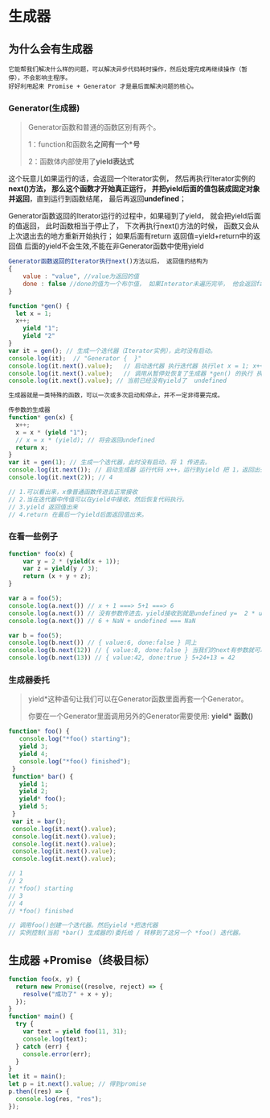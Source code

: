# 生成器

## 为什么会有生成器

```
它能帮我们解决什么样的问题，可以解决异步代码耗时操作，然后处理完成再继续操作（暂停），不会影响主程序。
好好利用起来 Promise + Generator 才是最后面解决问题的核心。
```

### Generator(生成器)

> Generator函数和普通的函数区别有两个。
>
>  1：function和函数名**之间有一个\*号**
>
>  2：函数体内部使用了**yield表达式**

这个玩意儿如果运行的话，会返回一个Iterator实例， 然后再执行Iterator实例的**next()**方法， 那么这个函数才开始真正运行， 并把yield后面的值**包装成固定对象并返回**，直到运行到函数结尾， 最后再返回**undefined**；  

Generator函数返回的Iterator运行的过程中，如果碰到了yield， 就会把yield后面的值返回， 此时函数相当于停止了， 下次再执行next()方法的时候， 函数又会从上次退出去的地方重新开始执行； 如果后面有return 返回值=yield+return中的返回值 后面的yield不会生效,不能在非Generator函数中使用yield 

```js
Generator函数返回的Iterator执行next()方法以后， 返回值的结构为 
{
    value : "value", //value为返回的值
    done : false //done的值为一个布尔值， 如果Interator未遍历完毕， 他会返回false， 否则返回true；
}

function *gen() {
  let x = 1;
  x++;
    yield "1";
    yield "2"
}
var it = gen(); // 生成一个迭代器（Iterator实例），此时没有启动。
console.log(it);  // "Generator {  }"
console.log(it.next().value);   // 启动迭代器 执行迭代器 执行let x = 1; x++ 将yield返回出来 1 ,运行到下一个yield暂停，it.next() 调用结束,此时 *gen() 仍在运行并且是活跃的，但处于暂停状态。
console.log(it.next().value);   // 调用从暂停处恢复了生成器 *gen() 的执行 执行迭代器 将yield返回出来 2 ，运行到下一个yield暂停，如果没有yield就迭代器运行结束。
console.log(it.next().value); // 当前已经没有yield了  undefined

生成器就是一类特殊的函数，可以一次或多次启动和停止，并不一定非得要完成。

传参数的生成器
function* gen(x) {
  x++;
  x = x * (yield "1");
  // x = x * (yield); // 将会返回undefined
  return x;
}
var it = gen(1); // 生成一个迭代器，此时没有启动，将 1 传进去。
console.log(it.next()); // 启动生成器 运行代码 x++，运行到yield 把 1，返回出去。
console.log(it.next(2)); // 4

// 1.可以看出来，x像普通函数传进去正常接收
// 2.当在迭代器中传值可以在yield中接收，然后恢复代码执行。
// 3.yield 返回值出来 
// 4.return 在最后一个yield后面返回值出来。

```

### 在看一些例子

```js
function* foo(x) {
	var y = 2 * (yield(x + 1)); 
	var z = yield(y / 3); 
	return (x + y + z); 
}

var a = foo(5);
console.log(a.next()) // x + 1 ===> 5+1 ===> 6
console.log(a.next()) // 没有参数传进去，yield接收到就是undefined y=  2 * undefined ===> NaN, NaN/3===>NaN。
console.log(a.next()) // 6 + NaN + undefined === NaN

var b = foo(5);
console.log(b.next()) // { value:6, done:false } 同上
console.log(b.next(12)) // { value:8, done:false } 当我们的next有参数就可以当做上一次yield的值,2*12/3=8
console.log(b.next(13)) // { value:42, done:true } 5+24+13 = 42
```

### 生成器委托

> yield*这种语句让我们可以在Generator函数里面再套一个Generator。
>
> 你要在一个Generator里面调用另外的Generator需要使用: **yield\* 函数()** 

```js
function* foo() {
   console.log("*foo() starting");
   yield 3;
   yield 4;
   console.log("*foo() finished");
 }
 function* bar() {
   yield 1;
   yield 2;
   yield* foo();
   yield 5;
 }
 var it = bar();
 console.log(it.next().value);
 console.log(it.next().value);
 console.log(it.next().value);
 console.log(it.next().value);
 console.log(it.next().value);

// 1
// 2
// *foo() starting
// 3
// 4
// *foo() finished

// 调用foo()创建一个迭代器。然后yield *把迭代器
// 实例控制(当前 *bar() 生成器的)委托给 / 转移到了这另一个 *foo() 迭代器。
```

## 生成器 +Promise（终极目标）

```js
function foo(x, y) {
  return new Promise((resolve, reject) => {
    resolve("成功了" + x + y);
  });
}
function* main() {
  try {
    var text = yield foo(11, 31);
    console.log(text);
  } catch (err) {
    console.error(err);
  }
}
let it = main();
let p = it.next().value; // 得到promise
p.then((res) => {
  console.log(res, "res");
});
```

